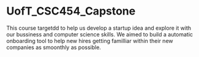 # UofT_CSC454_Capstone
This course targetdd to help us develop a startup idea and explore it with our bussiness and computer science skills. We aimed to build a automatic onboarding tool to help new hires getting familliar within their new companies as smoonthly as possible.
